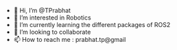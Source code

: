 - 👋 Hi, I’m @TPrabhat
- 👀 I’m interested in Robotics
- 🌱 I’m currently learning the different packages of ROS2
- 💞️ I’m looking to collaborate
- 📫 How to reach me : prabhat.tp@gmail

<!---
TPrabhat/TPrabhat is a ✨ special ✨ repository because its `README.md` (this file) appears on your GitHub profile.
You can click the Preview link to take a look at your changes.
--->
